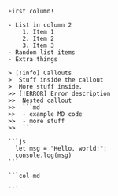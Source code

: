 ````col
First column!

- List in column 2
	1. Item 1
	2. Item 2
	3. Item 3
- Random list items
- Extra things

> [!info] Callouts
>  Stuff inside the callout
>  More stuff inside.
>> [!ERROR] Error description
>>  Nested callout
>>  ```md
>>  - example MD code
>>  - more stuff
>>  ```

```js
  let msg = "Hello, world!";
  console.log(msg)
```

```col-md

```
````